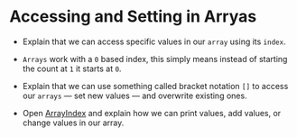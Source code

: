 # Accessing and Setting in Arryas

* Explain that we can access specific values in our `array` using its `index`.

* `Arrays` work with a `0` based index, this simply means instead of starting the count at `1` it starts at `0`.

* Explain that we can use something called bracket notation `[]` to access our `arrays` &mdash; set new values &mdash; and overwrite existing ones.

* Open [ArrayIndex](ArrayIndex.js) and explain how we can print values, add values, or change values in our array.


